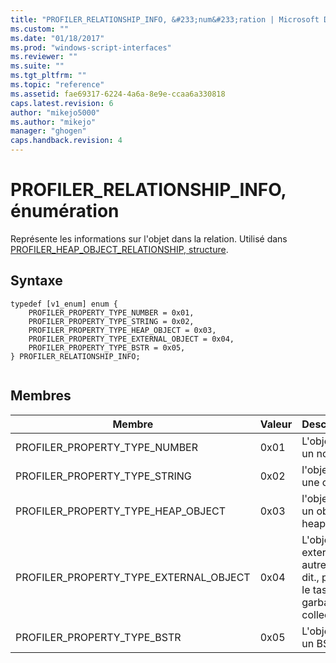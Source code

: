 ```yaml
---
title: "PROFILER_RELATIONSHIP_INFO, &#233;num&#233;ration | Microsoft Docs"
ms.custom: ""
ms.date: "01/18/2017"
ms.prod: "windows-script-interfaces"
ms.reviewer: ""
ms.suite: ""
ms.tgt_pltfrm: ""
ms.topic: "reference"
ms.assetid: fae69317-6224-4a6a-8e9e-ccaa6a330818
caps.latest.revision: 6
author: "mikejo5000"
ms.author: "mikejo"
manager: "ghogen"
caps.handback.revision: 4
---
```

# PROFILER_RELATIONSHIP_INFO, &#233;num&#233;ration
Représente les informations sur l'objet dans la relation.  Utilisé dans [PROFILER\_HEAP\_OBJECT\_RELATIONSHIP, structure](../../winscript/reference/profiler-heap-object-relationship-structure.md).  
  
## Syntaxe  
  
```  
typedef [v1_enum] enum {  
    PROFILER_PROPERTY_TYPE_NUMBER = 0x01,  
    PROFILER_PROPERTY_TYPE_STRING = 0x02,  
    PROFILER_PROPERTY_TYPE_HEAP_OBJECT = 0x03,  
    PROFILER_PROPERTY_TYPE_EXTERNAL_OBJECT = 0x04,  
    PROFILER_PROPERTY_TYPE_BSTR = 0x05,  
} PROFILER_RELATIONSHIP_INFO;  
  
```  
  
## Membres  
  
|Membre|Valeur|Description|  
|------------|------------|-----------------|  
|PROFILER\_PROPERTY\_TYPE\_NUMBER|0x01|L'objet est un nombre.|  
|PROFILER\_PROPERTY\_TYPE\_STRING|0x02|l'objet est une chaîne.|  
|PROFILER\_PROPERTY\_TYPE\_HEAP\_OBJECT|0x03|l'objet est un objet heap.|  
|PROFILER\_PROPERTY\_TYPE\_EXTERNAL\_OBJECT|0x04|L'objet est externe, c. autrement dit., pas sur le tas de garbage collection.|  
|PROFILER\_PROPERTY\_TYPE\_BSTR|0x05|L'objet est un BSTR.|